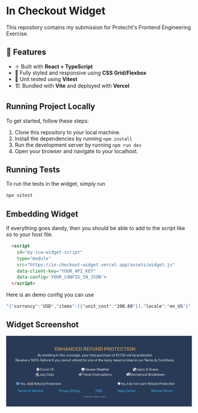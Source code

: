 # In Checkout Widget
This repository contains my submission for Protecht's Frontend Engineering Exercise.

## 🚀 Features

- ⚛️ Built with **React + TypeScript**
- 🎨 Fully styled and responsive using **CSS Grid/Flexbox**
- 🧪 Unit tested using **Vitest**
- 🏗️ Bundled with **Vite** and deployed with **Vercel**

## Running Project Locally

To get started, follow these steps:

1. Clone this repository to your local machine.
2. Install the dependencies by running `npm install`
3. Run the development server by running `npm run dev`
4. Open your browser and navigate to your localhost. 

## Running Tests 

To run the tests in the widget, simply run 

```bash
npx vitest
```

## Embedding Widget

If everything goes dandy, then you should be able to add to the script like so to your host file.

```html
  <script 
    id="my-icw-widget-script"
    type="module"
    src="https://in-checkout-widget.vercel.app/assets/widget.js" 
    data-client-key="YOUR_API_KEY"
    data-config='YOUR_CONFIG_IN_JSON'>
  </script>
```

Here is an demo config you can use 

```bash
"{"currency":"USD","items":[{"unit_cost":"200.00"}],"locale":"en_US"}"
```

## Widget Screenshot 
![ICW Widget](/public/WidgetScreenshot.png) 
